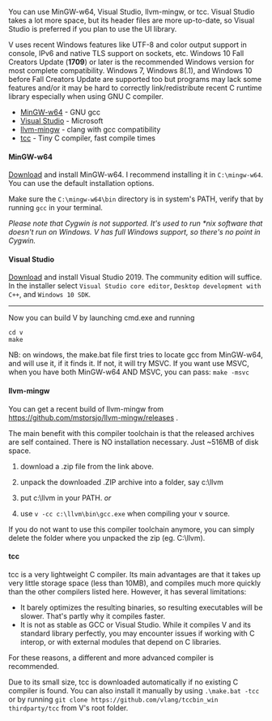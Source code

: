 You can use MinGW-w64, Visual Studio, llvm-mingw, or tcc. Visual Studio takes a lot more space, but its header files are more up-to-date, so Visual Studio is preferred if you plan to use the UI library.

V uses recent Windows features like UTF-8 and color output support in console, IPv6 and native TLS support on sockets, etc. Windows 10 Fall Creators Update (**1709**) or later is the recommended Windows version for most complete compatibility. Windows 7, Windows 8(.1), and Windows 10 before Fall Creators Update are supported too but programs may lack some features and/or it may be hard to correctly link/redistribute recent C runtime library especially when using GNU C compiler.

* [MinGW-w64](#MinGW-w64) - GNU gcc
* [Visual Studio](#Visual-Studio) - Microsoft
* [llvm-mingw](#llvm-mingw) - clang with gcc compatibility
* [tcc](#tcc) - Tiny C compiler, fast compile times

#### MinGW-w64

[Download](https://github.com/vlang/v/releases/download/v0.1.10/mingw-w64-install.exe) and install MinGW-w64. I recommend installing it in `C:\mingw-w64`. You can use the default installation options.

Make sure the `C:\mingw-w64\bin` directory is in system's PATH, verify that by running `gcc` in your terminal.

_Please note that Cygwin is not supported. It's used to run *nix software that doesn't run on Windows. V has full Windows support, so there's no point in Cygwin._

#### Visual Studio

[Download](https://visualstudio.microsoft.com/vs/) and install Visual Studio 2019. The community edition will suffice. In the installer select `Visual Studio core editor`, `Desktop development with C++`, and `Windows 10 SDK`.



***

Now you can build V by launching cmd.exe and running

```
cd v
make
```

NB: on windows, the make.bat file first tries to locate gcc from MinGW-w64, and will use it, if it finds it. If not, it will try MSVC. If you want use MSVC, when you have both MinGW-w64 AND MSVC, you can pass:
`make -msvc` 


#### llvm-mingw
You can get a recent build of llvm-mingw from https://github.com/mstorsjo/llvm-mingw/releases .

The main benefit with this compiler toolchain is that the released archives are self contained. There is NO installation necessary. Just ~516MB of disk space.

1) download a .zip file from the link above.

2) unpack the downloaded .ZIP archive into a folder, say c:\llvm

3) put c:\llvm in your PATH.
*or*
3) use `v -cc c:\llvm\bin\gcc.exe` when compiling your v source.


If you do not want to use this compiler toolchain anymore, you can simply delete the folder where you unpacked the zip (eg. C:\llvm).



#### tcc
tcc is a very lightweight C compiler. Its main advantages are that it takes up very little storage space (less than 10MB), and compiles much more quickly than the other compilers listed here. However, it has several limitations:
 - It barely optimizes the resulting binaries, so resulting executables will be slower. That's partly why it compiles faster.
 - It is not as stable as GCC or Visual Studio. While it compiles V and its standard library perfectly, you may encounter issues if working with C interop, or with external modules that depend on C libraries.

For these reasons, a different and more advanced compiler is recommended.

Due to its small size, tcc is downloaded automatically if no existing C compiler is found. You can also install it manually by using `.\make.bat -tcc` or by running `git clone https://github.com/vlang/tccbin_win thirdparty/tcc` from V's root folder.